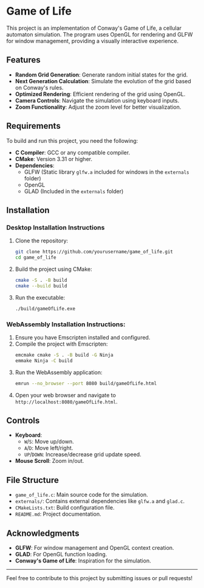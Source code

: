# Game of Life

This project is an implementation of Conway's Game of Life, a cellular automaton simulation. The program uses OpenGL for rendering and GLFW for window management, providing a visually interactive experience.

## Features

- **Random Grid Generation**: Generate random initial states for the grid.
- **Next Generation Calculation**: Simulate the evolution of the grid based on Conway's rules.
- **Optimized Rendering**: Efficient rendering of the grid using OpenGL.
- **Camera Controls**: Navigate the simulation using keyboard inputs.
- **Zoom Functionality**: Adjust the zoom level for better visualization.

## Requirements

To build and run this project, you need the following:

- **C Compiler**: GCC or any compatible compiler.
- **CMake**: Version 3.31 or higher.
- **Dependencies**:
  - GLFW (Static library `glfw.a` included for windows in the `externals` folder)
  - OpenGL
  - GLAD (Included in the `externals` folder)

## Installation

### Desktop Installation Instructions
1. Clone the repository:
   ```bash
   git clone https://github.com/yourusername/game_of_life.git
   cd game_of_life
   ```

2. Build the project using CMake:
   ```bash
   cmake -S . -B build
   cmake --build build
   ```

3. Run the executable:
   ```bash
   ./build/gameOfLife.exe
   ```
### WebAssembly Installation Instructions:

1. Ensure you have Emscripten installed and configured.
2. Compile the project with Emscripten:
   ```bash
   emcmake cmake -S . -B build -G Ninja
   emmake Ninja -C build
   ```
3. Run the WebAssembly application:
   ```bash
   emrun --no_browser --port 8080 build/gameOfLife.html
   ```
4. Open your web browser and navigate to `http://localhost:8080/gameOfLife.html`.
## Controls

- **Keyboard**:
  - `W`/`S`: Move up/down.
  - `A`/`D`: Move left/right.
  - `UP`/`DOWN`: Increase/decrease grid update speed.
- **Mouse Scroll**: Zoom in/out.

## File Structure

- `game_of_life.c`: Main source code for the simulation.
- `externals/`: Contains external dependencies like `glfw.a` and `glad.c`.
- `CMakeLists.txt`: Build configuration file.
- `README.md`: Project documentation.

## Acknowledgments

- **GLFW**: For window management and OpenGL context creation.
- **GLAD**: For OpenGL function loading.
- **Conway's Game of Life**: Inspiration for the simulation.

---

Feel free to contribute to this project by submitting issues or pull requests!
